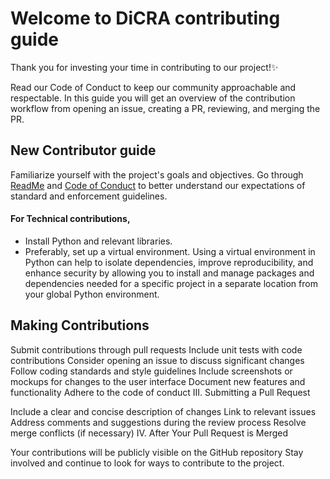 # Welcome to DiCRA contributing guide
Thank you for investing your time in contributing to our project!✨

Read our Code of Conduct to keep our community approachable and respectable.
In this guide you will get an overview of the contribution workflow from opening an issue, creating a PR, reviewing, and merging the PR.

## New Contributor guide
Familiarize yourself with the project's goals and objectives. Go through [ReadMe](https://github.com/shubhamcodez/dicra/blob/main/readme.md) and [Code of Conduct](https://github.com/shubhamcodez/dicra/blob/main/CODE_OF_CONDUCT.md) to better understand our expectations of standard and enforcement guidelines. 

#### For Technical contributions, 
<ul>
  <li>Install Python and relevant libraries. </li>
  <li>Preferably, set up a virtual environment. Using a virtual environment in Python can help to isolate dependencies, improve reproducibility, and enhance security by allowing you to install 
    and manage packages and dependencies needed for a specific project in a separate location from your global Python environment.</li>
</ul>

## Making Contributions

Submit contributions through pull requests
Include unit tests with code contributions
Consider opening an issue to discuss significant changes
Follow coding standards and style guidelines
Include screenshots or mockups for changes to the user interface
Document new features and functionality
Adhere to the code of conduct
III. Submitting a Pull Request

Include a clear and concise description of changes
Link to relevant issues
Address comments and suggestions during the review process
Resolve merge conflicts (if necessary)
IV. After Your Pull Request is Merged

Your contributions will be publicly visible on the GitHub repository
Stay involved and continue to look for ways to contribute to the project.
